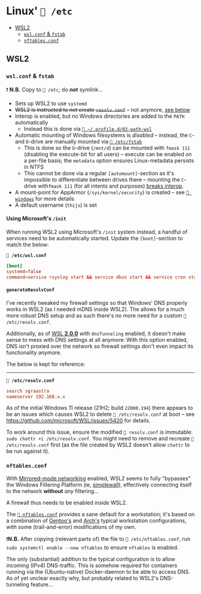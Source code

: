 # Linux' `📂 /etc`

- [WSL2](#wsl2)
  - [`wsl.conf` \& `fstab`](#wslconf--fstab)
  - [`nftables.conf`](#nftablesconf)

## WSL2

### `wsl.conf` & `fstab`

❗ **N.B.** Copy to `📂 /etc`; do _**not**_ symlink...

- Sets up WSL2 to use `systemd`
- ~~WSL2 is instructed to _not_ create `resolv.conf`~~ – not anymore,
  [see below](#generateresolvconf)
- Interop is enabled, but no Windows directories are added to the `PATH`
  automatically
  - Instead this is done via
    [`📄 ~/.profile.d/03-path-wsl`](../../../.profile.d/03-path-wsl)
- Automatic mounting of Windows filesystems is _disabled_ – instead, the `C`-
  and `D`-drive are manually mounted via [`📄 /etc/fstab`](fstab)
  - This is done so the `D`-drive (`/mnt/d`) can be mounted with `fmask 111`
    (disabling the execute-bit for all users) – execute can be enabled on a
    per-file basis; the `metadata` option ensures Linux-metadata persists in
    NTFS
  - This cannot be done via a regular `[automount]`-section as it's impossible
    to differentiate between drives there – mounting the `C`-drive
    with`fmask 111` (for all intents and purposes)
    [breaks interop](https://github.com/microsoft/WSL/issues/7933).
- A mount-point for AppArmor (`/sys/kernel/security`) is created – see
  [`📂 windows`](../../windows/README.md#wslconfig) for more details
- A default username (`thijs`) is set

#### Using Microsoft's `/init`

When running WSL2 using Microsoft's `/init` system instead, a handful of
services need to be automatically started. Update the `[boot]`-section to match
the below:

**`📄 /etc/wsl.conf`**

```conf
[boot]
systemd=false
command=service rsyslog start && service dbus start && service cron start && service anacron start
```

#### `generateResolvConf`

I've recently tweaked my firewall settings so that Windows' DNS properly works
in WSL2 (as I needed mDNS inside WSL2). The allows for a much more robust DNS
setup and as such there's no more need for a custom `📄 /etc/resolv.conf`.

Additionally, as of
[WSL **2.0.0**](https://github.com/microsoft/WSL/releases/tag/2.0.0) _with_
`dnsTunneling` enabled, it doesn't make sense to mess with DNS settings at all
anymore: With this option enabled, DNS isn't proxied over the network so
firewall settings don't even impact its functionality anymore.

The below is kept for reference:

---

**`📄 /etc/resolv.conf`**

```conf
search sgraastra
nameserver 192.168.x.x
```

As of the initial Windows 11 release (21H2; build `22000.194`) there appears to
be an issues which causes WSL2 to delete `📄 /etc/resolv.conf` at boot – see
<https://github.com/microsoft/WSL/issues/5420> for details.

To work around this issue, ensure the modified `📄 resolv.conf` is immutable:
`sudo chattr +i /etc/resolv.conf`. You might need to remove and recreate
`📄 /etc/resolv.conf` first (as the file created by WSL2 doesn't allow `chattr`
to be run against it).

### `nftables.conf`

With
[Mirrored-mode networking](https://learn.microsoft.com/en-us/windows/wsl/networking#mirrored-mode-networking)
enabled, WSL2 seems to fully "bypasses" the Windows Filtering Platform (ie,
[simplewall](https://github.com/henrypp/simplewall)), effectively connecting
itself to the network **without** _any_ filtering...

A firewall thus needs to be enabled _inside_ WSL2.

The [`📄 nftables.conf`](./nftables.conf) provides a sane default for a
workstation; it's based on a combination of
[Gentoo's](https://wiki.gentoo.org/wiki/Nftables/Examples#Typical_workstation_.28separate_IPv4_and_IPv6.29)
and [Arch's](https://wiki.archlinux.org/title/Nftables#Workstation) typical
workstation configurations, with some (trail-and-error) modifications of my own.

❗**N.B.** After copying (relevant parts of) the file to
`📄 /etc/nftables.conf`, run `sudo systemctl enable --now nftables` to ensure
`nftables` is enabled.

The only (substantial) addition to the typical configuration is to allow
incoming (IPv4) DNS-traffic. This is somehow required for containers running via
the (Ubuntu-native) Docker-daemon to be able to access DNS. As of yet unclear
exactly why, but probably related to WSL2's DNS-tunneling feature...
